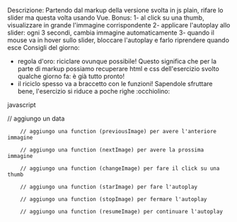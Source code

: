 Descrizione:
Partendo dal markup della versione svolta in js plain, rifare lo slider ma questa volta usando Vue.
Bonus:
1- al click su una thumb, visualizzare in grande l'immagine corrispondente
2- applicare l'autoplay allo slider: ogni 3 secondi, cambia immagine automaticamente
3- quando il mouse va in hover sullo slider, bloccare l'autoplay e farlo riprendere quando esce
Consigli del giorno:
- regola d'oro: riciclare ovunque possibile! Questo significa che per la parte di markup possiamo recuperare html e css dell'esercizio svolto qualche giorno fa: è già tutto pronto!
- il riciclo spesso va a braccetto con le funzioni! Sapendole sfruttare bene, l'esercizio si riduce a poche righe :occhiolino:

javascript

// aggiungo un data

        // aggiungo una function (previousImage) per avere l'anteriore immagine
        
        // aggiungo una function (nextImage) per avere la prossima immagine
        
        // aggiungo una function (changeImage) per fare il click su una thumb
        
        // aggiungo una function (starImage) per fare l'autoplay
        
        // aggiungo una function (stopImage) per fermare l'autoplay

        // aggiungo una function (resumeImage) per continuare l'autoplay
